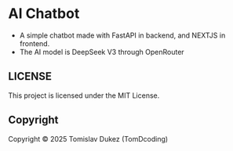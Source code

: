 # AI Chatbot

- A simple chatbot made with FastAPI in backend, and NEXTJS in frontend.
- The AI model is DeepSeek V3 through OpenRouter


## LICENSE

This project is licensed under the MIT License.

## Copyright

Copyright &copy; 2025 Tomislav Dukez (TomDcoding)